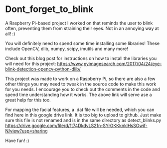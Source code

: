 # Dont_forget_to_blink
A Raspberry Pi-based project I worked on that reminds the user to blink often, preventing them from straining their eyes. Not in an annoying way at all! :)

You will definitely need to spend some time installing some libraries! These include OpenCV, dlib, numpy, scipy, imutils and many more!

Check out this blog post for instructions on how to install the libraries you will need for this project:
https://www.pyimagesearch.com/2017/04/24/eye-blink-detection-opencv-python-dlib/

This project was made to work on a Raspberry Pi, so there are also a few other things you may need to tweak in the source code to make this work for you needs. I encourage you to check out the comments in the code and spend time understanding how it works. The above link will serve ase a great help for this too. 

For mapping the facial features, a .dat file will be needed, which you can find here in this google drive link. It is too big to upload to github. Just make sure this file is not renamed and is in the same directory as detect_blinks.py
https://drive.google.com/file/d/1t74DkdvLS21n-SYrGKKknklHsSOwif-N/view?usp=sharing

Have fun! :)
